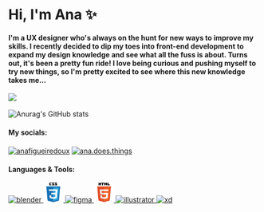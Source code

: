 <h1 align="left">Hi, I'm Ana ✨</h1>
<h4 align="left">I'm a UX designer who's always on the hunt for new ways to improve my skills. I recently decided to dip my toes into front-end development to expand my design knowledge and see what all the fuss is about. Turns out, it's been a pretty fun ride! I love being curious and pushing myself to try new things, so I'm pretty excited to see where this new knowledge takes me... </h4>

<div id="header" align="left">
  <img src="https://64.media.tumblr.com/aac566b400b53e2a382ea88895876ae9/tumblr_mugvif9udE1rfjowdo1_500.gif" width="450"/>
</div>

![Anurag's GitHub stats](https://github-readme-stats.vercel.app/api?username=anajuliafs&show_icons=true&theme=radical)

<h4 align="left">My socials:</h4>
<p align="left">
<a href="https://linkedin.com/in/anafigueiredoux" target="blank"><img align="center" src="https://raw.githubusercontent.com/rahuldkjain/github-profile-readme-generator/master/src/images/icons/Social/linked-in-alt.svg" alt="anafigueiredoux" height="30" width="40" /></a>
<a href="https://instagram.com/ana.does.things" target="blank"><img align="center" src="https://raw.githubusercontent.com/rahuldkjain/github-profile-readme-generator/master/src/images/icons/Social/instagram.svg" alt="ana.does.things" height="30" width="40" /></a>
</p>

<h4 align="left">Languages & Tools:</h4>
<p align="left"> <a href="https://www.blender.org/" target="_blank" rel="noreferrer"> <img src="https://download.blender.org/branding/community/blender_community_badge_white.svg" alt="blender" width="40" height="40"/> </a> <a href="https://www.w3schools.com/css/" target="_blank" rel="noreferrer"> <img src="https://raw.githubusercontent.com/devicons/devicon/master/icons/css3/css3-original-wordmark.svg" alt="css3" width="40" height="40"/> </a> <a href="https://www.figma.com/" target="_blank" rel="noreferrer"> <img src="https://www.vectorlogo.zone/logos/figma/figma-icon.svg" alt="figma" width="40" height="40"/> </a> <a href="https://www.w3.org/html/" target="_blank" rel="noreferrer"> <img src="https://raw.githubusercontent.com/devicons/devicon/master/icons/html5/html5-original-wordmark.svg" alt="html5" width="40" height="40"/> </a> <a href="https://www.adobe.com/in/products/illustrator.html" target="_blank" rel="noreferrer"> <img src="https://www.vectorlogo.zone/logos/adobe_illustrator/adobe_illustrator-icon.svg" alt="illustrator" width="40" height="40"/> </a> <a href="https://www.adobe.com/products/xd.html" target="_blank" rel="noreferrer"> <img src="https://cdn.worldvectorlogo.com/logos/adobe-xd.svg" alt="xd" width="40" height="40"/> </a> </p>


